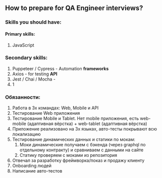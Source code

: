 ## How to prepare for QA Engineer interviews?

### Skills you should have:

#### Primary skills:
1. JavaScript

### Secondary skills:
1. Puppeteer / Cypress - Automation **frameworks**
2. Axios - for testing **API**
3. Jest / Chai / Mocha - 
4. 1

### Обязанности:
1. Работа в 3х командах: Web, Mobile и API
2. Тестирование Web приложения
3. Тестирование Mobile и Tablet. Нет mobile приложения, есть web-mobile (адаптивная вёрстка) + web-tablet (адаптивная вёрстка)
4. Приложение реализовано на 3х языках, авто-тесты покрывают всю локализацию
5. Тестирование динамических данных и статики по мокам:
   1. Моки динамические получаем с бэкенда (через graphql по отдельному контракту) и сравниваем с данными на сайте
   2. Статику проверяем с моками из репозитория
6. Отвечал за разработку фреймворка/показ и продажу клиенту
7. Onboarding людей
8. Написание авто-тестов